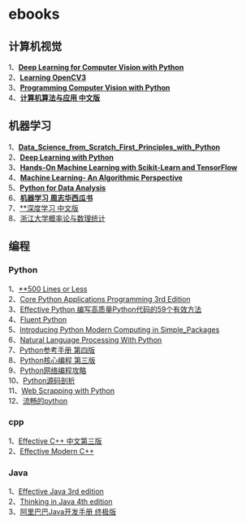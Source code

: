 # ebooks
## 计算机视觉
  1、[**Deep Learning for Computer Vision with Python**](/计算机视觉/Deep_Learning_for_Computer_Vision_with_Python.pdf)  
  2、[**Learning OpenCV3**](/计算机视觉/Learning_OpenCV3.pdf)  
  3、[**Programming Computer Vision with Python**](/计算机视觉/Programming_Computer_Vision_with_Python.pdf)  
  4、[**计算机算法与应用 中文版**](/计算机视觉/计算机视觉算法与应用.pdf)  
## 机器学习
  1、[**Data_Science_from_Scratch_First_Principles_with_Python**](/机器学习/Data_Science_from_Scratch_First_Principles_with_Python.pdf)  
  2、[**Deep Learning with Python**](/机器学习/Deep_Learning_with_Python.pdf)  
  3、[**Hands-On Machine Learning with Scikit-Learn and TensorFlow**](/机器学习/Hands_On_Machine_Learning_with_Scikit_Learn_and_TensorFlow.pdf)  
  4、[**Machine Learning- An Algorithmic Perspective**](/机器学习/Machine_Learning-_An_Algorithmic_Perspective.pdf)  
  5、[**Python for Data Analysis**](/机器学习/Python_for_Data_Analysis.pdf)  
  6、[**机器学习 周志华西瓜书**](/机器学习/机器学习_周志华.pdf)  
  7、[**深度学习 中文版](/机器学习/深度学习Deep_Learning.pdf)  
  8、[浙江大学概率论与数理统计](/机器学习/浙江大学概率论与数理统计.pdf)  
## 编程
### Python
  1、[**500 Lines or Less](/编程/Python/500L)  
  2、[Core Python Applications Programming 3rd Edition](/编程/Python/Core_Python_Applications_Programming_3rd_Edition.pdf)  
  3、[Effective Python 编写高质量Python代码的59个有效方法](/编程/Python/Effective_Python_编写高质量Python代码的59个有效方法.pdf)  
  4、[Fluent Python](/编程/Python/Fluent_Python.pdf)  
  5、[Introducing Python Modern Computing in Simple_Packages](/编程/Python/Introducing_Python_Modern_Computing_in_Simple_Packages.pdf)  
  6、[Natural Language Processing With Python](/编程/Python/NaturalLanguageProcessingWithPython.pdf)  
  7、[Python参考手册 第四版](/编程/Python/Python参考手册_第四版.pdf)  
  8、[Python核心编程 第三版](/编程/Python/Python核心编程_第三版.pdf)  
  9、[Python网络编程攻略](/编程/Python/Python网络编程攻略.pdf)  
  10、[Python源码剖析](/编程/Python/Python源码剖析.pdf)  
  11、[Web Scrapping with Python](/编程/Python/Web_Scrapping_with_Python.pdf)  
  12、[流畅的python](/编程/Python/流畅的python.pdf)  
### cpp
  1、[Effective C++ 中文第三版](/编程/cpp/Effective_CPP中文版_第三版.pdf)  
  2、[Effective Modern C++](/编程/cpp/Effective_Modern_CPP.pdf)  
### Java
  1、[Effective Java 3rd edition](/编程/Java/Effective_Java_3rdEdition.pdf)  
  2、[Thinking in Java 4th edition](/编程/Java/Thinking_in_Java_4th_edition.pdf)  
  3、[阿里巴巴Java开发手册 终极版](/编程/Java/阿里巴巴Java开发手册_终极版.pdf)  


